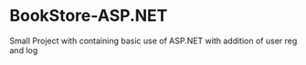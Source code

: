 # BookStore-ASP.NET
Small Project with containing basic use of ASP.NET with addition of user reg and log
